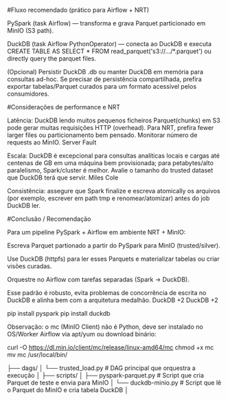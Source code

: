 #Fluxo recomendado (prático para Airflow + NRT)

PySpark (task Airflow) — transforma e grava Parquet particionado em MinIO (S3 path).

DuckDB (task Airflow PythonOperator) — conecta ao DuckDB e executa CREATE TABLE AS SELECT * FROM read_parquet('s3://.../*.parquet') ou directly query the parquet files.

(Opcional) Persistir DuckDB .db ou manter DuckDB em memória para consultas ad-hoc. Se precisar de persistência compartilhada, prefira exportar tabelas/Parquet curados para um formato acessível pelos consumidores.

#Considerações de performance e NRT

Latência: DuckDB lendo muitos pequenos ficheiros Parquet(chunks) em S3 pode gerar muitas requisições HTTP (overhead). Para NRT, prefira fewer larger files ou particionamento bem pensado. Monitorar número de requests ao MinIO. 
Server Fault

Escala: DuckDB é excepcional para consultas analíticas locais e cargas até centenas de GB em uma máquina bem provisionada; para petabytes/alto paralelismo, Spark/cluster é melhor. Avalie o tamanho do trusted dataset que DuckDB terá que servir. 
Miles Cole

Consistência: assegure que Spark finalize e escreva atomically os arquivos (por exemplo, escrever em path tmp e renomear/atomizar) antes do job DuckDB ler.

#Conclusão / Recomendação

Para um pipeline PySpark + Airflow em ambiente NRT + MinIO:

Escreva Parquet partionado a partir do PySpark para MinIO (trusted/silver).

Use DuckDB (httpfs) para ler esses Parquets e materializar tabelas ou criar visões curadas.

Orquestre no Airflow com tarefas separadas (Spark → DuckDB).

Esse padrão é robusto, evita problemas de concorrência de escrita no DuckDB e alinha bem com a arquitetura medalhão. 
DuckDB
+2
DuckDB
+2


pip install pyspark
pip install duckdb



Observação: o mc (MinIO Client) não é Python, deve ser instalado no OS/Worker Airflow via apt/yum ou download binário:

curl -O https://dl.min.io/client/mc/release/linux-amd64/mc
chmod +x mc
mv mc /usr/local/bin/






├── dags/
│   └── trusted_load.py           # DAG principal que orquestra a execução
│
├── scripts/
│   ├── pyspark-parquet.py        # Script que cria Parquet de teste e envia para MinIO
│   └── duckdb-minio.py           # Script que lê o Parquet do MinIO e cria tabela DuckDB
│
